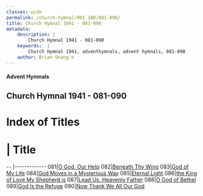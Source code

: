 ```yaml
---
classes: wide
permalink: /church-hymnal/001-100/081-090/
title: Church Hymnal 1941 - 081-090
metadata:
    description: |
        Church Hymnal 1941 - 081-090
    keywords:  |
        Church Hymnal 1941, adventhymnals, advent hymnals, 081-090
    author: Brian Onang'o
---
```


#### Advent Hymnals
## Church Hymnal 1941 - 081-090

# Index of Titles
# | Title                        
-- |-------------
081|[O God, Our Help](/church-hymnal/001-100/081-090/O-God,-Our-Help)
082|[Beneath Thy Wing](/church-hymnal/001-100/081-090/Beneath-Thy-Wing)
083|[God of My Life](/church-hymnal/001-100/081-090/God-of-My-Life)
084|[God Moves in a Mysterious Way](/church-hymnal/001-100/081-090/God-Moves-in-a-Mysterious-Way)
085|[Eternal Light](/church-hymnal/001-100/081-090/Eternal-Light)
086|[the King of Love My Shepherd is](/church-hymnal/001-100/081-090/the-King-of-Love-My-Shepherd-is)
087|[Lead Us, Heavenly Father](/church-hymnal/001-100/081-090/Lead-Us,-Heavenly-Father)
088|[O God of Bethel](/church-hymnal/001-100/081-090/O-God-of-Bethel)
089|[God Is the Refuge](/church-hymnal/001-100/081-090/God-Is-the-Refuge)
090|[Now Thank We All Our God](/church-hymnal/001-100/081-090/Now-Thank-We-All-Our-God)